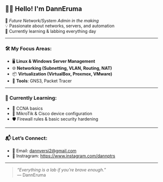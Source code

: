 ## 👨‍💻 Hello! I'm DannEruma

🔧 *Future Network/System Admin in the making*  
💡 Passionate about networks, servers, and automation  
📍 Currently learning & labbing everything day

---

### 🛠️ My Focus Areas:
- 🖥️ **Linux & Windows Server Management**
- 🌐 **Networking (Subnetting, VLAN, Routing, NAT)**
- 📦 **Virtualization (VirtualBox, Proxmox, VMware)**
- 🧰 **Tools**: GNS3, Packet Tracer

---

### 🧪 Currently Learning:
- 🧠 CCNA basics
- 📡 MikroTik & Cisco device configuration
- 🛡️ Firewall rules & basic security hardening

---

### 📬 Let’s Connect:
- 📧 Email: dannversi2@gmail.com  
- 📱 Instragram: https://www.instagram.com/dannptrs

---

> _“Everything is a lab if you’re brave enough.”_  
> — DannEruma
> 
